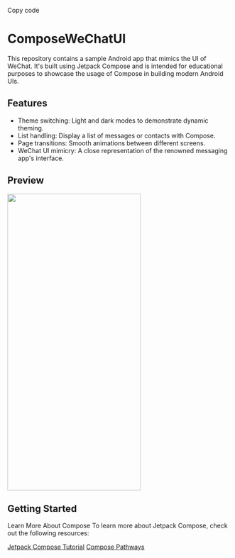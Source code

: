 
Copy code
# ComposeWeChatUI

This repository contains a sample Android app that mimics the UI of WeChat. It's built using Jetpack Compose and is intended for educational purposes to showcase the usage of Compose in building modern Android UIs.

## Features

- Theme switching: Light and dark modes to demonstrate dynamic theming.
- List handling: Display a list of messages or contacts with Compose.
- Page transitions: Smooth animations between different screens.
- WeChat UI mimicry: A close representation of the renowned messaging app's interface.

## Preview

<img src="https://github.com/Louis-XWB/NovarCompose/blob/main/Screen_recording_20231104_192209.gif" width="300" height="669">

## Getting Started

Learn More About Compose
To learn more about Jetpack Compose, check out the following resources:

[Jetpack Compose Tutorial](https://developer.android.com/jetpack/compose/tutorial)
[Compose Pathways](https://developer.android.com/courses/pathways/compose)

